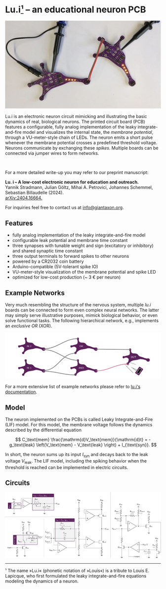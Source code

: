# Lu.i[¹](#footnote-1) – an educational neuron PCB

![](doc/figures/animation/animation.webp)

Lu.i is an electronic neuron circuit mimicking and illustrating the basic dynamics of real, biological neurons.
The printed circuit board (PCB) features a configurable, fully analog implementation of the leaky integrate-and-fire model and visualizes the internal state, the *membrane potential*, through a VU-meter-style chain of LEDs.
The neuron emits a short pulse whenever the membrane potential crosses a predefined threshold voltage.
Neurons communicate by exchanging these *spikes*.
Multiple boards can be connected via jumper wires to form networks.

<br/>

For a more detailed write-up you may refer to our preprint manuscript:

**Lu. i – A low-cost electronic neuron for education and outreach.**  
Yannik Stradmann, Julian Göltz, Mihai A. Petrovici, Johannes Schemmel, Sebastian Billaudelle (2024).  
[arXiv:2404.16664.](https://doi.org/10.48550/arXiv.2404.16664)

For inquiries feel free to contact us at [info@giantaxon.org](mailto:info@giantaxon.org).

## Features

- fully analog implementation of the leaky integrate-and-fire model
- configurable leak potential and membrane time constant
- three synapses with tunable weight and sign (excitatory or inhibitory) and shared synaptic time constant
- three output terminals to forward spikes to other neurons
- powered by a CR2032 coin battery
- Arduino-compatible (5V-tolerant spike IO)
- VU-meter-style visualization of the membrane potential and spike LED
- optimized for low-cost production (~ 3 € per neuron)


## Example Networks

Very much resembling the structure of the nervous system, multiple *lu.i* boards can be connected to form even complex neural networks.
The latter may simply serve illustrative purposes, mimick biological behavior, or even solve functional tasks.
The following hierarchical network, e.g., implements an *exclusive OR* (XOR).

![](doc/figures/example-networks/hierarchical_xor.png)

For a more extensive list of example networks please refer to [lu.i's documentation](doc/example-networks.md).


## Model
The neuron implemented on the PCBs is called Leaky Integrate-and-Fire (LIF) model.
For this model, the membrane voltage follows the dynamics described by the differential equation

$$
    C_\text{mem} \frac{\mathrm{d}V_\text{mem}}{\mathrm{d}t} = - g_\text{leak} \left(V_\text{mem} - V_\text{leak} \right) + I_{\text{syn}}.
$$

In short, the neuron sums up its input $I_\text{syn}$ and decays back to the leak voltage $V_\text{leak}$.
The LIF model, including the spiking behavior when the threshold is reached can be implemented in electric circuits.

## Circuits

![schematics](doc/figures/lui_schematic.png)

---

<a name="footnote-1">¹</a> The name »Lu.i« (phonetic notation of »Louis«) is a tribute to Louis E. Lapicque, who first formulated the leaky integrate-and-fire equations modeling the dynamics of a neuron.
